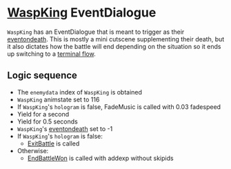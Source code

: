 # [WaspKing](../../Enemy%20actions/Enemies/WaspKing.md) EventDialogue
`WaspKing` has an EventDialogue that is meant to trigger as their [eventondeath](../../Actors%20states/Enemy%20features.md#eventondeath). This is mostly a mini cutscene supplementing their death, but it also dictates how the battle will end depending on the situation so it ends up switching to a [terminal flow](../Update%20flows/Terminal%20flow.md).

## Logic sequence

- The `enemydata` index of `WaspKing` is obtained
- `WaspKing` animstate set to 116
- If `WaspKing`'s `hologram` is false, FadeMusic is called with 0.03 fadespeed
- Yield for a second
- Yield for 0.5 seconds
- `WaspKing`'s [eventondeath](../../Actors%20states/Enemy%20features.md#eventondeath) set to -1
- If `WaspKing`'s `hologram` is false:
    - [ExitBattle](../Terminal%20wrappers/ExitBattle.md) is called
- Otherwise:
    - [EndBattleWon](../Terminal%20wrappers/EndBattleWon.md) is called with addexp without skipids

